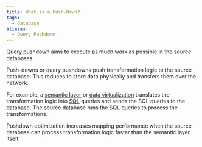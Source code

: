 ```yaml
---
title: What is a Push-Down?
tags:
  - database
aliases:
  - Query Pushdown
---
```

Query pushdown aims to execute as much work as possible in the source databases. 

Push-downs or query pushdowns push transformation logic to the source database. This reduces to store data physically and transfers them over the network. 

For example, a [semantic layer](term/semantic%20layer.md) or [data virtualization](term/data%20virtualization.md) translates the transformation logic into [SQL](term/sql.md) queries and sends the SQL queries to the database. The source database runs the SQL queries to process the transformations.

Pushdown optimization increases mapping performance when the source database can process transformation logic faster than the semantic layer itself. 
